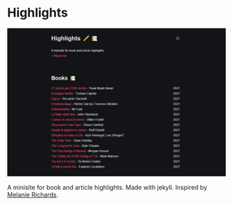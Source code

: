 # Highlights

![screen](assets/readme.png)

A minisite for book and article highlights. Made with jekyll. Inspired by [Melanie Richards](https://github.com/melanierichards/highlights).